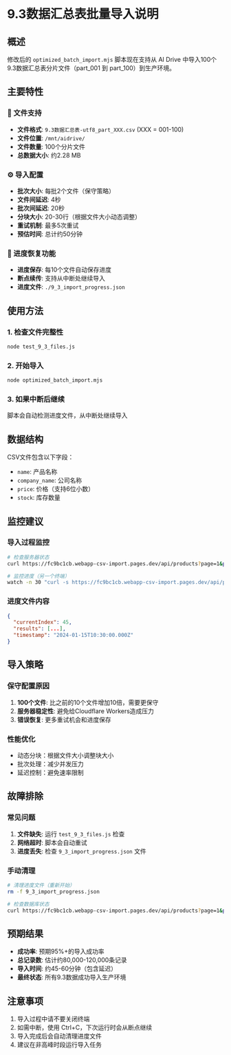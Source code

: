# 9.3数据汇总表批量导入说明

## 概述
修改后的 `optimized_batch_import.mjs` 脚本现在支持从 AI Drive 中导入100个9.3数据汇总表分片文件（part_001 到 part_100）到生产环境。

## 主要特性

### 🎯 文件支持
- **文件格式**: `9.3数据汇总表-utf8_part_XXX.csv` (XXX = 001-100)
- **文件位置**: `/mnt/aidrive/`
- **文件数量**: 100个分片文件
- **总数据大小**: 约2.28 MB

### ⚙️ 导入配置
- **批次大小**: 每批2个文件（保守策略）
- **文件间延迟**: 4秒
- **批次间延迟**: 20秒
- **分块大小**: 20-30行（根据文件大小动态调整）
- **重试机制**: 最多5次重试
- **预估时间**: 总计约50分钟

### 🔄 进度恢复功能
- **进度保存**: 每10个文件自动保存进度
- **断点续传**: 支持从中断处继续导入
- **进度文件**: `./9_3_import_progress.json`

## 使用方法

### 1. 检查文件完整性
```bash
node test_9_3_files.js
```

### 2. 开始导入
```bash
node optimized_batch_import.mjs
```

### 3. 如果中断后继续
脚本会自动检测进度文件，从中断处继续导入

## 数据结构
CSV文件包含以下字段：
- `name`: 产品名称
- `company_name`: 公司名称
- `price`: 价格（支持6位小数）
- `stock`: 库存数量

## 监控建议

### 导入过程监控
```bash
# 检查服务器状态
curl https://fc9bc1cb.webapp-csv-import.pages.dev/api/products?page=1&pageSize=1

# 监控进度（另一个终端）
watch -n 30 "curl -s https://fc9bc1cb.webapp-csv-import.pages.dev/api/products?page=1\&pageSize=1 | jq '.pagination.total'"
```

### 进度文件内容
```json
{
  "currentIndex": 45,
  "results": [...],
  "timestamp": "2024-01-15T10:30:00.000Z"
}
```

## 导入策略

### 保守配置原因
1. **100个文件**: 比之前的10个文件增加10倍，需要更保守
2. **服务器稳定性**: 避免给Cloudflare Workers造成压力
3. **错误恢复**: 更多重试机会和进度保存

### 性能优化
- 动态分块：根据文件大小调整块大小
- 批次处理：减少并发压力
- 延迟控制：避免速率限制

## 故障排除

### 常见问题
1. **文件缺失**: 运行 `test_9_3_files.js` 检查
2. **网络超时**: 脚本会自动重试
3. **进度丢失**: 检查 `9_3_import_progress.json` 文件

### 手动清理
```bash
# 清理进度文件（重新开始）
rm -f 9_3_import_progress.json

# 检查数据库状态
curl https://fc9bc1cb.webapp-csv-import.pages.dev/api/products?page=1&pageSize=1
```

## 预期结果
- **成功率**: 预期95%+的导入成功率
- **总记录数**: 估计约80,000-120,000条记录
- **导入时间**: 约45-60分钟（包含延迟）
- **最终状态**: 所有9.3数据成功导入生产环境

## 注意事项
1. 导入过程中请不要关闭终端
2. 如需中断，使用 Ctrl+C，下次运行时会从断点继续
3. 导入完成后会自动清理进度文件
4. 建议在非高峰时段运行导入任务